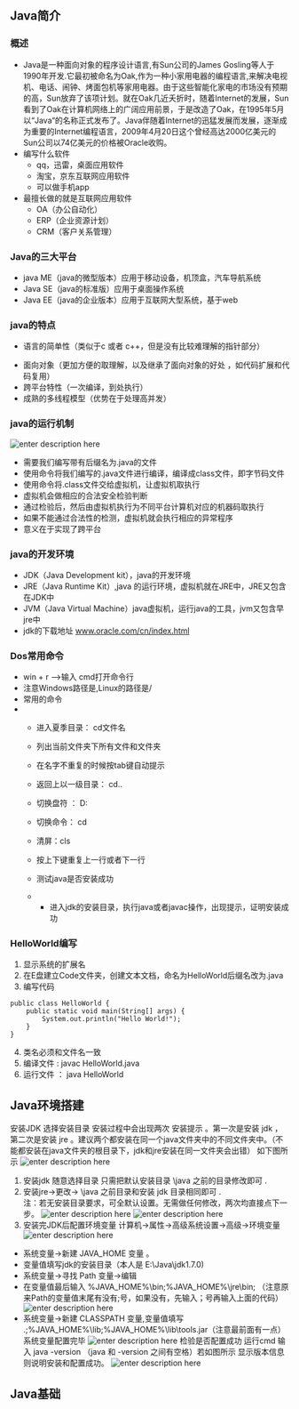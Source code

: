 ## Java简介
### 概述
- Java是一种面向对象的程序设计语言,有Sun公司的James Gosling等人于1990年开发.它最初被命名为Oak,作为一种小家用电器的编程语言,来解决电视机、电话、闹钟、烤面包机等家用电器。由于这些智能化家电的市场没有预期的高，Sun放弃了该项计划。就在Oak几近夭折时，随着Internet的发展，Sun看到了Oak在计算机网络上的广阔应用前景，于是改造了Oak，在1995年5月以“Java“的名称正式发布了。Java伴随着Internet的迅猛发展而发展，逐渐成为重要的Internet编程语言，2009年4月20日这个曾经高达2000亿美元的Sun公司以74亿美元的价格被Oracle收购。
- 编写什么软件
	-  qq，迅雷，桌面应用软件
	-  淘宝，京东互联网应用软件
	-  可以做手机app
- 最擅长做的就是互联网应用软件
	-  OA（办公自动化）
	-   ERP（企业资源计划）
	-    CRM（客户关系管理）

### Java的三大平台 

- java ME（java的微型版本）应用于移动设备，机顶盒，汽车导航系统
-  Java SE（java的标准版）应用于桌面操作系统
-  Java EE（java的企业版本）应用于互联网大型系统，基于web

### java的特点

-  语言的简单性（类似于c 或者 c++，但是没有比较难理解的指针部分）
* 面向对象（更加方便的取理解，以及继承了面向对象的好处 ，如代码扩展和代码复用）
* 跨平台特性（一次编译，到处执行）
* 成熟的多线程模型（优势在于处理高并发）

### java的运行机制

![enter description here][1]

* 需要我们编写带有后缀名为.java的文件
* 使用命令将我们编写的.java文件进行编译，编译成class文件，即字节码文件
* 使用命令将.class文件交给虚拟机，让虚拟机取执行
* 虚拟机会做相应的合法安全检验判断
* 通过检验后，然后由虚拟机执行为不同平台计算机对应的机器码取执行
* 如果不能通过合法性的检测，虚拟机就会执行相应的异常程序
* 意义在于实现了跨平台

### java的开发环境
* JDK（Java Development kit），java的开发环境
* JRE（Java Runtime Kit）,java 的运行环境，虚拟机就在JRE中，JRE又包含在JDK中
* JVM（Java Virtual Machine）java虚拟机，运行java的工具，jvm又包含早jre中
*  jdk的下载地址 www.oracle.com/cn/index.html

### Dos常用命令

* win + r —>输入 cmd打开命令行
* 注意Windows路径是\,Linux的路径是/
* 常用的命令
* 
	* 进入夏季目录： cd文件名
	* 列出当前文件夹下所有文件和文件夹
	* 在名字不重复的时候按tab键自动提示
	* 返回上以一级目录： cd..
	* 切换盘符 ： D:
	* 切换命令： cd
	* 清屏：cls
	* 按上下键重复上一行或者下一行

	* 测试java是否安装成功
	* 
		* 进入jdk的安装目录，执行java或者javac操作，出现提示，证明安装成功

### HelloWorld编写

1. 显示系统的扩展名
2. 在E盘建立Code文件夹，创建文本文档，命名为HelloWorld后缀名改为.java
3. 编写代码

``` stylus
public class HelloWorld {
	public static void main(String[] args) {
		System.out.println("Hello World!");
	}	
}
```
4. 类名必须和文件名一致
5. 编译文件 : javac HelloWorld.java
6. 运行文件 ： java HelloWorld







## Java环境搭建
安装JDK 选择安装目录 安装过程中会出现两次 安装提示 。第一次是安装 jdk ，第二次是安装 jre 。建议两个都安装在同一个java文件夹中的不同文件夹中。（不能都安装在java文件夹的根目录下，jdk和jre安装在同一文件夹会出错）
如下图所示
![enter description here][2]
1. 安装jdk 随意选择目录 只需把默认安装目录 \java 之前的目录修改即可
.	
2. 安装jre→更改→ \java 之前目录和安装 jdk 目录相同即可
.	
注：若无安装目录要求，可全默认设置。无需做任何修改，两次均直接点下一步。
![enter description here][3]
![enter description here][4]
3. 安装完JDK后配置环境变量  计算机→属性→高级系统设置→高级→环境变量
![enter description here][5]
- 系统变量→新建 JAVA_HOME 变量 。
- 变量值填写jdk的安装目录（本人是 E:\Java\jdk1.7.0)
- 系统变量→寻找 Path 变量→编辑
- 在变量值最后输入 %JAVA_HOME%\bin;%JAVA_HOME%\jre\bin;
（注意原来Path的变量值末尾有没有;号，如果没有，先输入；号再输入上面的代码）
![enter description here][6]
- 系统变量→新建 CLASSPATH 变量,变量值填写   .;%JAVA_HOME%\lib;%JAVA_HOME%\lib\tools.jar（注意最前面有一点）系统变量配置完毕
![enter description here][7]
检验是否配置成功 运行cmd 输入 java -version （java 和 -version 之间有空格）若如图所示 显示版本信息 则说明安装和配置成功。
![enter description here][8]

## Java基础


  [1]: https://www.github.com/xiesen310/notes_Images/raw/master/images/1499071848807.jpg
  [2]: https://www.github.com/xiesen310/notes_Images/raw/master/images/1499071003627.jpg
  [3]: https://www.github.com/xiesen310/notes_Images/raw/master/images/1499071120638.jpg
  [4]: https://www.github.com/xiesen310/notes_Images/raw/master/images/1499071127908.jpg
  [5]: https://www.github.com/xiesen310/notes_Images/raw/master/images/1499071154501.jpg
  [6]: https://www.github.com/xiesen310/notes_Images/raw/master/images/1499071257408.jpg
  [7]: https://www.github.com/xiesen310/notes_Images/raw/master/images/1499071298586.jpg
  [8]: https://www.github.com/xiesen310/notes_Images/raw/master/images/1499071331963.jpg